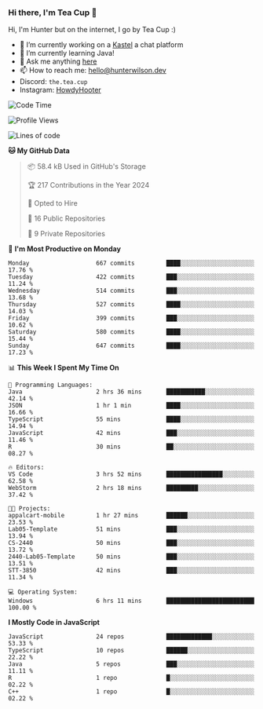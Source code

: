 ### Hi there, I'm Tea Cup 👋 

Hi, I'm Hunter but on the internet, I go by Tea Cup :)

- 🔭 I’m currently working on a [Kastel](https://github.com/KastelApp) a chat platform
- 🌱 I’m currently learning Java!
- 💬 Ask me anything [here](https://github.com/TheTeaCup/TheTeaCup/issues)
- 📫 How to reach me: [hello@hunterwilson.dev](mailto:hello@hunterwilson.dev)
- Discord: `the.tea.cup`
- Instagram: [HowdyHooter](https://instagram.com/HowdyHooter)

<!--START_SECTION:waka-->
![Code Time](http://img.shields.io/badge/Code%20Time-494%20hrs%2032%20mins-blue)

![Profile Views](http://img.shields.io/badge/Profile%20Views-2-blue)

![Lines of code](https://img.shields.io/badge/From%20Hello%20World%20I%27ve%20Written-1.1%20million%20lines%20of%20code-blue)

**🐱 My GitHub Data** 

> 📦 58.4 kB Used in GitHub's Storage 
 > 
> 🏆 217 Contributions in the Year 2024
 > 
> 💼 Opted to Hire
 > 
> 📜 16 Public Repositories 
 > 
> 🔑 9 Private Repositories 
 > 
📅 **I'm Most Productive on Monday** 

```text
Monday                   667 commits         ████░░░░░░░░░░░░░░░░░░░░░   17.76 % 
Tuesday                  422 commits         ███░░░░░░░░░░░░░░░░░░░░░░   11.24 % 
Wednesday                514 commits         ███░░░░░░░░░░░░░░░░░░░░░░   13.68 % 
Thursday                 527 commits         ████░░░░░░░░░░░░░░░░░░░░░   14.03 % 
Friday                   399 commits         ███░░░░░░░░░░░░░░░░░░░░░░   10.62 % 
Saturday                 580 commits         ████░░░░░░░░░░░░░░░░░░░░░   15.44 % 
Sunday                   647 commits         ████░░░░░░░░░░░░░░░░░░░░░   17.23 % 
```


📊 **This Week I Spent My Time On** 

```text
💬 Programming Languages: 
Java                     2 hrs 36 mins       ███████████░░░░░░░░░░░░░░   42.14 % 
JSON                     1 hr 1 min          ████░░░░░░░░░░░░░░░░░░░░░   16.66 % 
TypeScript               55 mins             ████░░░░░░░░░░░░░░░░░░░░░   14.94 % 
JavaScript               42 mins             ███░░░░░░░░░░░░░░░░░░░░░░   11.46 % 
R                        30 mins             ██░░░░░░░░░░░░░░░░░░░░░░░   08.27 % 

🔥 Editors: 
VS Code                  3 hrs 52 mins       ████████████████░░░░░░░░░   62.58 % 
WebStorm                 2 hrs 18 mins       █████████░░░░░░░░░░░░░░░░   37.42 % 

🐱‍💻 Projects: 
appalcart-mobile         1 hr 27 mins        ██████░░░░░░░░░░░░░░░░░░░   23.53 % 
Lab05-Template           51 mins             ███░░░░░░░░░░░░░░░░░░░░░░   13.94 % 
CS-2440                  50 mins             ███░░░░░░░░░░░░░░░░░░░░░░   13.72 % 
2440-Lab05-Template      50 mins             ███░░░░░░░░░░░░░░░░░░░░░░   13.51 % 
STT-3850                 42 mins             ███░░░░░░░░░░░░░░░░░░░░░░   11.34 % 

💻 Operating System: 
Windows                  6 hrs 11 mins       █████████████████████████   100.00 % 
```

**I Mostly Code in JavaScript** 

```text
JavaScript               24 repos            █████████████░░░░░░░░░░░░   53.33 % 
TypeScript               10 repos            ██████░░░░░░░░░░░░░░░░░░░   22.22 % 
Java                     5 repos             ███░░░░░░░░░░░░░░░░░░░░░░   11.11 % 
R                        1 repo              █░░░░░░░░░░░░░░░░░░░░░░░░   02.22 % 
C++                      1 repo              █░░░░░░░░░░░░░░░░░░░░░░░░   02.22 % 
```




<!--END_SECTION:waka-->
